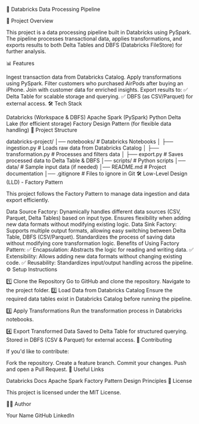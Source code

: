 🚀 Databricks Data Processing Pipeline

📌 Project Overview

This project is a data processing pipeline built in Databricks using PySpark. The pipeline processes transactional data, applies transformations, and exports results to both Delta Tables and DBFS (Databricks FileStore) for further analysis.

📊 Features

Ingest transaction data from Databricks Catalog.
Apply transformations using PySpark.
Filter customers who purchased AirPods after buying an iPhone.
Join with customer data for enriched insights.
Export results to:
✅ Delta Table for scalable storage and querying.
✅ DBFS (as CSV/Parquet) for external access.
🛠️ Tech Stack

Databricks (Workspace & DBFS)
Apache Spark (PySpark)
Python
Delta Lake (for efficient storage)
Factory Design Pattern (for flexible data handling)
📂 Project Structure

databricks-project/
│── notebooks/                # Databricks Notebooks
│   ├── ingestion.py          # Loads raw data from Databricks Catalog
│   ├── transformation.py     # Processes and filters data
│   ├── export.py             # Saves processed data to Delta Table & DBFS
│── scripts/                  # Python scripts
│── data/                     # Sample input data (if needed)
│── README.md                 # Project documentation
│── .gitignore                # Files to ignore in Git
🛠️ Low-Level Design (LLD) - Factory Pattern

This project follows the Factory Pattern to manage data ingestion and data export efficiently.

Data Source Factory:
Dynamically handles different data sources (CSV, Parquet, Delta Tables) based on input type.
Ensures flexibility when adding new data formats without modifying existing logic.
Data Sink Factory:
Supports multiple output formats, allowing easy switching between Delta Table, DBFS (CSV/Parquet).
Standardizes the process of saving data without modifying core transformation logic.
Benefits of Using Factory Pattern:
✅ Encapsulation: Abstracts the logic for reading and writing data.
✅ Extensibility: Allows adding new data formats without changing existing code.
✅ Reusability: Standardizes input/output handling across the pipeline.
⚙️ Setup Instructions

1️⃣ Clone the Repository
Go to GitHub and clone the repository.
Navigate to the project folder.
2️⃣ Load Data from Databricks Catalog
Ensure the required data tables exist in Databricks Catalog before running the pipeline.

3️⃣ Apply Transformations
Run the transformation process in Databricks notebooks.

4️⃣ Export Transformed Data
Saved to Delta Table for structured querying.
Stored in DBFS (CSV & Parquet) for external access.
📢 Contributing

If you'd like to contribute:

Fork the repository.
Create a feature branch.
Commit your changes.
Push and open a Pull Request.
🔗 Useful Links

Databricks Docs
Apache Spark
Factory Pattern Design Principles
📜 License

This project is licensed under the MIT License.

👨‍💻 Author

Your Name
GitHub
LinkedIn
